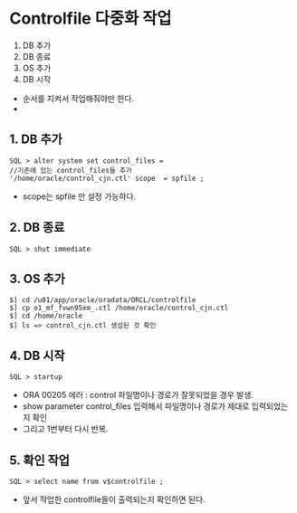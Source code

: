 # Controlfile 다중화 작업 

1. DB 추가 
2. DB 종료
3. OS 추가
4. DB 시작 

- 순서를 지켜서 작업해줘야만 한다. 
- 

## 1. DB 추가 
```
SQL > alter system set control_files = 
//기존에 있는 control_files들 추가 
'/home/oracle/control_cjn.ctl' scope  = spfile ; 
```
- scope는 spfile 만 설정 가능하다. 


## 2. DB 종료 
```
SQL > shut immediate
```

## 3. OS 추가
```
$] cd /u01/app/oracle/oradata/ORCL/controlfile
$] cp o1_mf_fvwn95xm_.ctl /home/oracle/control_cjn.ctl
$] cd /home/oracle
$] ls => control_cjn.ctl 생성된 것 확인 
```

## 4. DB 시작
```
SQL > startup 
```
- ORA 00205 에러 : control 파일명이나 경로가 잘못되었을 경우 발생. 
- show parameter control_files 입력해서 파일명이나 경로가 제대로 입력되었는지 확인
- 그리고 1번부터 다시 반복. 

## 5. 확인 작업
```
SQL > select name from v$controlfile ; 
```
- 앞서 작업한 controlfile들이 출력되는지 확인하면 된다. 
